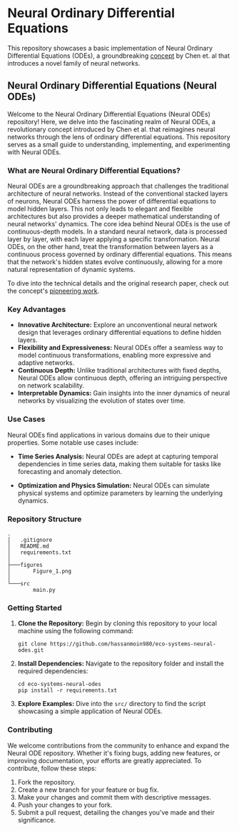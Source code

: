 # Neural Ordinary Differential Equations

This repository showcases a basic implementation of Neural Ordinary Differential Equations (ODEs), a groundbreaking [concept](https://arxiv.org/abs/1806.07366) by Chen et. al that introduces a novel family of neural networks.

## Neural Ordinary Differential Equations (Neural ODEs)

Welcome to the Neural Ordinary Differential Equations (Neural ODEs) repository! Here, we delve into the fascinating realm of Neural ODEs, a revolutionary concept introduced by Chen et al. that reimagines neural networks through the lens of ordinary differential equations. This repository serves as a small guide to understanding, implementing, and experimenting with Neural ODEs.

### What are Neural Ordinary Differential Equations?

Neural ODEs are a groundbreaking approach that challenges the traditional architecture of neural networks. Instead of the conventional stacked layers of neurons, Neural ODEs harness the power of differential equations to model hidden layers. This not only leads to elegant and flexible architectures but also provides a deeper mathematical understanding of neural networks' dynamics. The core idea behind Neural ODEs is the use of continuous-depth models. In a standard neural network, data is processed layer by layer, with each layer applying a specific transformation. Neural ODEs, on the other hand, treat the transformation between layers as a continuous process governed by ordinary differential equations. This means that the network's hidden states evolve continuously, allowing for a more natural representation of dynamic systems.

To dive into the technical details and the original research paper, check out the concept's [pioneering work](https://arxiv.org/abs/1806.07366).

### Key Advantages

- **Innovative Architecture:** Explore an unconventional neural network design that leverages ordinary differential equations to define hidden layers.
- **Flexibility and Expressiveness:** Neural ODEs offer a seamless way to model continuous transformations, enabling more expressive and adaptive networks.
- **Continuous Depth:** Unlike traditional architectures with fixed depths, Neural ODEs allow continuous depth, offering an intriguing perspective on network scalability.
- **Interpretable Dynamics:** Gain insights into the inner dynamics of neural networks by visualizing the evolution of states over time.

### Use Cases

Neural ODEs find applications in various domains due to their unique properties. Some notable use cases include:

- **Time Series Analysis:** Neural ODEs are adept at capturing temporal dependencies in time series data, making them suitable for tasks like forecasting and anomaly detection.

- **Optimization and Physics Simulation:** Neural ODEs can simulate physical systems and optimize parameters by learning the underlying dynamics.

### Repository Structure

```
.
│   .gitignore
│   README.md
│   requirements.txt
│
├───figures
│       Figure_1.png
│
└───src
        main.py
```

### Getting Started

1. **Clone the Repository:** Begin by cloning this repository to your local machine using the following command:

    ```
    git clone https://github.com/hassanmoin980/eco-systems-neural-odes.git
    ```

2. **Install Dependencies:** Navigate to the repository folder and install the required dependencies:

    ```
    cd eco-systems-neural-odes
    pip install -r requirements.txt
    ```

3. **Explore Examples:** Dive into the `src/` directory to find the script showcasing a simple application of Neural ODEs.

### Contributing

We welcome contributions from the community to enhance and expand the Neural ODE repository. Whether it's fixing bugs, adding new features, or improving documentation, your efforts are greatly appreciated. To contribute, follow these steps:

1. Fork the repository.
2. Create a new branch for your feature or bug fix.
3. Make your changes and commit them with descriptive messages.
4. Push your changes to your fork.
5. Submit a pull request, detailing the changes you've made and their significance.
